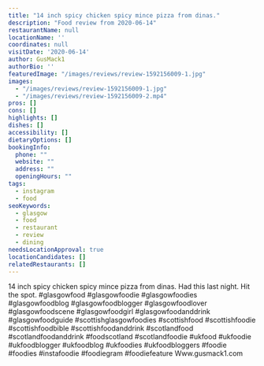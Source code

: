 ```yaml
---
title: "14 inch spicy chicken spicy mince pizza from dinas."
description: "Food review from 2020-06-14"
restaurantName: null
locationName: ''
coordinates: null
visitDate: '2020-06-14'
author: GusMack1
authorBio: ''
featuredImage: "/images/reviews/review-1592156009-1.jpg"
images:
  - "/images/reviews/review-1592156009-1.jpg"
  - "/images/reviews/review-1592156009-2.mp4"
pros: []
cons: []
highlights: []
dishes: []
accessibility: []
dietaryOptions: []
bookingInfo:
  phone: ""
  website: ""
  address: ""
  openingHours: ""
tags:
  - instagram
  - food
seoKeywords:
  - glasgow
  - food
  - restaurant
  - review
  - dining
needsLocationApproval: true
locationCandidates: []
relatedRestaurants: []
---
```


14 inch spicy chicken spicy mince pizza from dinas. Had this last night. Hit the spot.
#glasgowfood #glasgowfoodie #glasgowfoodies #glasgowfoodblog #glasgowfoodblogger #glasgowfoodlover #glasgowfoodscene #glasgowfoodgirl #glasgowfoodanddrink #glasgowfoodguide #scottishglasgowfoodies #scottishfood #scottishfoodie #scottishfoodbible #scottishfoodanddrink #scotlandfood #scotlandfoodanddrink #foodscotland #scotlandfoodie #ukfood #ukfoodie #ukfoodblogger #ukfoodblog #ukfoodies #ukfoodbloggers #foodie #foodies #instafoodie #foodiegram #foodiefeature
Www.gusmack1.com